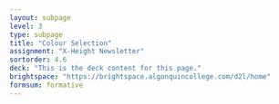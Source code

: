 ```yaml
---
layout: subpage
level: 3
type: subpage
title: "Colour Selection"
assignment: "X-Height Newsletter"
sortorder: 4.6
deck: "This is the deck content for this page."
brightspace: "https://brightspace.algonquincollege.com/d2l/home"
formsum: formative
---
```

